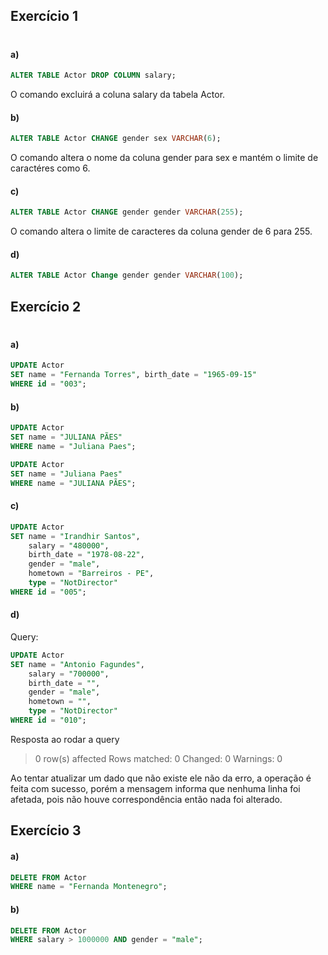 ## Exercício 1
#
#### a) 
```sql 
ALTER TABLE Actor DROP COLUMN salary;
```
O comando excluirá a coluna salary da tabela Actor.

#### b)
```sql
ALTER TABLE Actor CHANGE gender sex VARCHAR(6);
```
O comando altera o nome da coluna gender para sex e mantém o limite de caractéres como 6.

#### c)
```sql
ALTER TABLE Actor CHANGE gender gender VARCHAR(255);
``` 
O comando altera o limite de caracteres da coluna gender de 6 para 255.

#### d) 
```sql
ALTER TABLE Actor Change gender gender VARCHAR(100);
```

## Exercício 2
#
#### a)
```sql
UPDATE Actor
SET name = "Fernanda Torres", birth_date = "1965-09-15"
WHERE id = "003";
```

#### b)
```sql
UPDATE Actor
SET name = "JULIANA PÃES"
WHERE name = "Juliana Paes";
```

```sql
UPDATE Actor
SET name = "Juliana Paes"
WHERE name = "JULIANA PÃES";
```

#### c)
```sql
UPDATE Actor
SET name = "Irandhir Santos",
    salary = "480000", 
	birth_date = "1978-08-22",
    gender = "male",
    hometown = "Barreiros - PE",
    type = "NotDirector"
WHERE id = "005";
```

#### d)
Query:

```sql
UPDATE Actor
SET name = "Antonio Fagundes",
    salary = "700000", 
	birth_date = "",
    gender = "male",
    hometown = "",
    type = "NotDirector"
WHERE id = "010";
```

Resposta ao rodar a query
> 0 row(s) affected Rows matched: 0  Changed: 0  Warnings: 0

Ao tentar atualizar um dado que não existe ele não da erro, a operação é feita com sucesso, porém a mensagem informa que nenhuma linha foi afetada, pois não houve correspondência então nada foi alterado.

## Exercício 3

#### a)
```sql
DELETE FROM Actor
WHERE name = "Fernanda Montenegro";
```

#### b)
```sql
DELETE FROM Actor
WHERE salary > 1000000 AND gender = "male";
```

